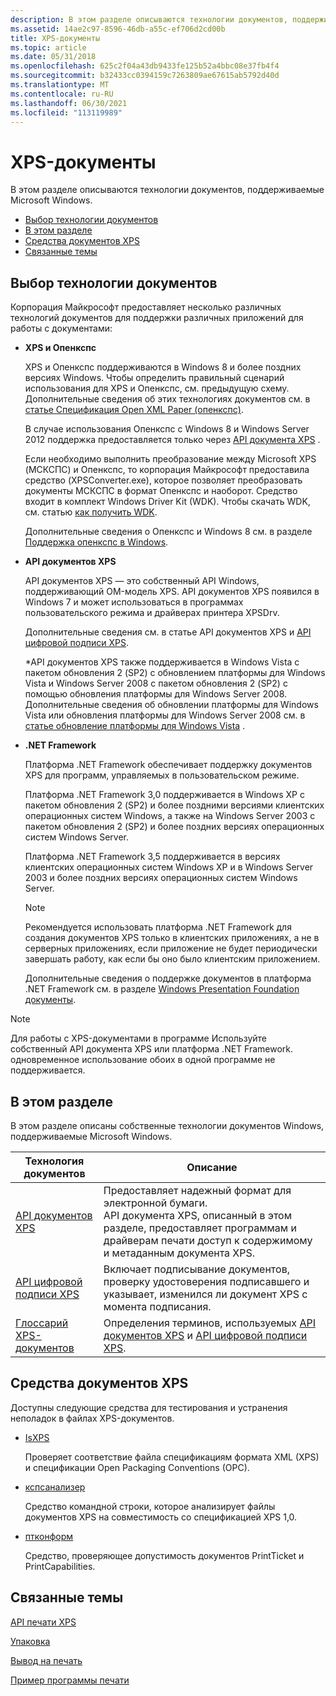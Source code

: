 ```yaml
---
description: В этом разделе описываются технологии документов, поддерживаемые Microsoft Windows.
ms.assetid: 14ae2c97-8596-46db-a55c-ef706d2cd00b
title: XPS-документы
ms.topic: article
ms.date: 05/31/2018
ms.openlocfilehash: 625c2f04a43db9433fe125b52a4bbc08e37fb4f4
ms.sourcegitcommit: b32433cc0394159c7263809ae67615ab5792d40d
ms.translationtype: MT
ms.contentlocale: ru-RU
ms.lasthandoff: 06/30/2021
ms.locfileid: "113119989"
---
```

# <a name="xps-documents"></a>XPS-документы

В этом разделе описываются технологии документов, поддерживаемые Microsoft Windows.

-   [Выбор технологии документов](#choosing-a-document-technology)
-   [В этом разделе](#in-this-section)
-   [Средства документов XPS](#xps-document-tools)
-   [Связанные темы](#related-topics)


## <a name="choosing-a-document-technology"></a>Выбор технологии документов

Корпорация Майкрософт предоставляет несколько различных технологий документов для поддержки различных приложений для работы с документами:

-   **XPS и Опенкспс**

    XPS и Опенкспс поддерживаются в Windows 8 и более поздних версиях Windows. Чтобы определить правильный сценарий использования для XPS и Опенкспс, см. предыдущую схему. Дополнительные сведения об этих технологиях документов см. в [статье Спецификация Open XML Paper (опенкспс)](https://www.ecma-international.org/publications/standards/Ecma-388.htm).

    В случае использования Опенкспс с Windows 8 и Windows Server 2012 поддержка предоставляется только через [API документа XPS](documents-xps.md) .

    Если необходимо выполнить преобразование между Microsoft XPS (МСКСПС) и Опенкспс, то корпорация Майкрософт предоставила средство (XPSConverter.exe), которое позволяет преобразовать документы МСКСПС в формат Опенкспс и наоборот. Средство входит в комплект Windows Driver Kit (WDK). Чтобы скачать WDK, см. статью [как получить WDK](/windows-hardware/drivers/download-the-wdk).

    Дополнительные сведения о Опенкспс и Windows 8 см. в разделе [Поддержка опенкспс в Windows](/windows-hardware/drivers/print/driver-support-for-openxps).

-   **API документов XPS**

    API документов XPS — это собственный API Windows, поддерживающий OM-модель XPS. API документов XPS появился в Windows 7 и может использоваться в программах пользовательского режима и драйверах принтера XPSDrv.

    Дополнительные сведения см. в статье API документов XPS и [API цифровой подписи XPS](xps-digital-signatures.md).

    \*API документов XPS также поддерживается в Windows Vista с пакетом обновления 2 (SP2) с обновлением платформы для Windows Vista и Windows Server 2008 с пакетом обновления 2 (SP2) с помощью обновления платформы для Windows Server 2008. Дополнительные сведения об обновлении платформы для Windows Vista или обновления платформы для Windows Server 2008 см. в [статье обновление платформы для Windows Vista](/windows/desktop/win7ip/platform-update-for-windows-vista-portal) .

-   **.NET Framework**

    Платформа .NET Framework обеспечивает поддержку документов XPS для программ, управляемых в пользовательском режиме.

    Платформа .NET Framework 3,0 поддерживается в Windows XP с пакетом обновления 2 (SP2) и более поздними версиями клиентских операционных систем Windows, а также на Windows Server 2003 с пакетом обновления 2 (SP2) и более поздних версиях операционных систем Windows Server.

    Платформа .NET Framework 3,5 поддерживается в версиях клиентских операционных систем Windows XP и в Windows Server 2003 и более поздних версиях операционных систем Windows Server.

    > [!Note]  
    > Рекомендуется использовать платформа .NET Framework для создания документов XPS только в клиентских приложениях, а не в серверных приложениях, если приложение не будет периодически завершать работу, как если бы оно было клиентским приложением.

     

    Дополнительные сведения о поддержке документов в платформа .NET Framework см. в разделе [Windows Presentation Foundation документы](/previous-versions/dotnet/netframework-3.0/ms749165(v=vs.85)).

> [!Note]  
> Для работы с XPS-документами в программе Используйте собственный API документа XPS или платформа .NET Framework. одновременное использование обоих в одной программе не поддерживается.

 

## <a name="in-this-section"></a>В этом разделе

В этом разделе описаны собственные технологии документов Windows, поддерживаемые Microsoft Windows.



| Технология документов                                                                   | Описание                                                                                                                                                                                                                                |
|--------------------------------------------------------------------|---------------------------------------------------------------------------------------------------------------------------------------------------------------------------------------------------------------------------------|
| [API документов XPS](documents-xps.md)<br/>                   | Предоставляет надежный формат для электронной бумаги.<br/> API документа XPS, описанный в этом разделе, предоставляет программам и драйверам печати доступ к содержимому и метаданным документа XPS.<br/> |
| [API цифровой подписи XPS](xps-digital-signatures.md)<br/> | Включает подписывание документов, проверку удостоверения подписавшего и указывает, изменился ли документ XPS с момента подписания.<br/>                                                                          |
| [Глоссарий XPS-документов](xpsapi-glossary.md)<br/>           | Определения терминов, используемых [API документов XPS](documents-xps.md) и [API цифровой подписи XPS](xps-digital-signatures.md).<br/>                                                                              |



 

## <a name="xps-document-tools"></a>Средства документов XPS

Доступны следующие средства для тестирования и устранения неполадок в файлах XPS-документов.

-   [IsXPS](/previous-versions/aa348104(v=vs.110))

    Проверяет соответствие файла спецификациям формата XML (XPS) и спецификации Open Packaging Conventions (OPC).

-   [кспсанализер](/windows-hardware/drivers/devtest/xpsanalyzer)

    Средство командной строки, которое анализирует файлы документов XPS на совместимость со спецификацией XPS 1,0.

-   [птконформ](/previous-versions/dd327476(v=msdn.10))

    Средство, проверяющее допустимость документов PrintTicket и PrintCapabilities.

## <a name="related-topics"></a>Связанные темы

<dl> <dt>

[API печати XPS](./printing-with-the-xpsprint-api.md)
</dt> <dt>

[Упаковка](/previous-versions/windows/desktop/opc/packaging)
</dt> <dt>

[Вывод на печать](./printdocs-printing.md)
</dt> <dt>
  
[Пример программы печати](https://github.com/microsoftarchive/msdn-code-gallery-microsoft/tree/master/Official%20Windows%20Platform%20Sample/Windows%208%20app%20samples/%5BC%2B%2B%5D-Windows%208%20app%20samples/C%2B%2B/Windows%208%20app%20samples/Print%20sample%20(Windows%208))
</dt> </dl>

 

